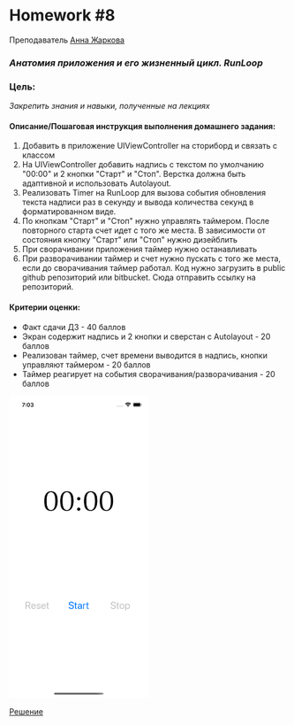 # Homework #8
Преподаватель [Анна Жаркова][Teacher]
### _Анатомия приложения и его жизненный цикл. RunLoop_
### Цель:
 _Закрепить знания и навыки, полученные на лекциях_

#### Описание/Пошаговая инструкция выполнения домашнего задания:
1. Добавить в приложение UIViewController на сториборд и связать с классом
2. На UIViewController добавить надпись с текстом по умолчанию "00:00" и 2 кнопки "Старт" и "Стоп". Верстка должна быть адаптивной и использовать Autolayout.
3. Реализовать Timer на RunLoop для вызова события обновления текста надписи раз в секунду и вывода количества секунд в форматированном виде.
4. По кнопкам "Старт" и "Стоп" нужно управлять таймером. После повторного старта счет идет с того же места. В зависимости от состояния кнопку "Старт" или "Стоп" нужно дизейблить
5. При сворачивании приложения таймер нужно останавливать
6. При разворачивании таймер и счет нужно пускать с того же места, если до сворачивания таймер работал.
Код нужно загрузить в public github репозиторий или bitbucket. Сюда отправить ссылку на репозиторий.



#### Критерии оценки:
- Факт сдачи ДЗ - 40 баллов
- Экран содержит надпись и 2 кнопки и сверстан с Autolayout - 20 баллов
- Реализован таймер, счет времени выводится в надпись, кнопки управляют таймером - 20 баллов
- Таймер реагирует на события сворачивания/разворачивания - 20 баллов


<img src="https://github.com/DaniilYarmolenko/Otus_GPB/blob/homework/Homework/%238_RunLoop/image.png"  width="50%" height="50%">



[Решение][rep]

[Teacher]: <https://career.habr.com/anioutka>

[rep]: <https://github.com/DaniilYarmolenko/Otus_GPB/tree/homework/Homework/%238_RunLoop/TimerBase_GPB>


